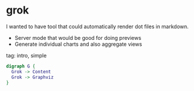 # grok

I wanted to have tool that could automatically render dot files in markdown. 

* Server mode that would be good for doing previews
* Generate individual charts and also aggregate views

tag: intro, simple
```dot
digraph G {
  Grok -> Content
  Grok -> Graphviz
}
```



